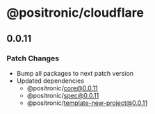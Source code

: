 # @positronic/cloudflare

## 0.0.11

### Patch Changes

- Bump all packages to next patch version
- Updated dependencies
  - @positronic/core@0.0.11
  - @positronic/spec@0.0.11
  - @positronic/template-new-project@0.0.11
